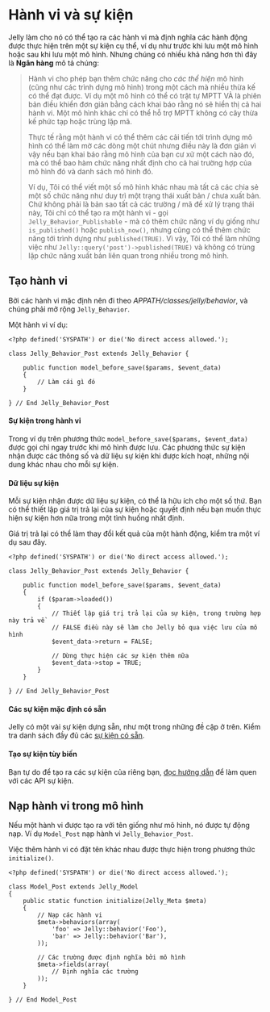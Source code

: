 # Hành vi và sự kiện

Jelly làm cho nó có thể tạo ra các hành vi mà định nghĩa các hành động được thực hiện trên một sự kiện cụ thể, ví dụ như trước khi lưu một mô hình hoặc sau khi lưu một mô hình.
Nhưng chúng có nhiều khả năng hơn thì đây là **Ngân hàng** mô tả chúng:

> Hành vi cho phép bạn thêm chức năng cho _các thể hiện_ mô hình (cũng như các trình dựng mô hình) trong một cách mà nhiều thừa kế có thể đạt được. Ví dụ một mô hình có thể có trật tự MPTT VÀ là phiên bản điều khiển đơn giản bằng cách khai báo rằng nó sẽ hiển thị cả hai hành vi. Một mô hình khác chỉ có thể hỗ trợ MPTT không có cây thừa kế phức tạp hoặc trùng lặp mã.
>
> Thực tế rằng một hành vi có thể thêm các cải tiến tới trình dựng mô hình có thể làm mờ các dòng một chút nhưng điều này là đơn giản vì vậy nếu bạn khai báo rằng mô hình của bạn cư xử một cách nào đó, mà có thể bao hàm chức năng nhất định cho cả hai trường hợp của mô hình đó và danh sách mô hình đó.
>
> Ví dụ, Tôi có thể viết một số mô hình khác nhau mà tất cả các chia sẻ một số chức năng như duy trì một trạng thái  xuất bản / chưa xuất bản. Chứ không phải là bản sao tất cả các trường / mã để xử lý trạng thái này, Tôi chỉ có thể tạo ra một hành vi - gọi `Jelly_Behavior_Publishable` - mà có thêm chức năng ví dụ giống như `is_published()` hoặc `publish_now()`, nhưng cũng có thể thêm chức năng tới trình dựng như `published(TRUE)`. Vì vậy, Tôi có thể làm những việc như `Jelly::query('post')->published(TRUE)` và không có trùng lặp chức năng xuất bản liên quan trong nhiều trong mô hình.

## Tạo hành vi

Bởi các hành vi mặc định nên đi theo *APPATH/classes/jelly/behavior*, và chúng phải mở rộng `Jelly_Behavior`.

Một hành vi ví dụ:

	<?php defined('SYSPATH') or die('No direct access allowed.');

	class Jelly_Behavior_Post extends Jelly_Behavior {

		public function model_before_save($params, $event_data)
		{
			// Làm cái gì đó
		}

	} // End Jelly_Behavior_Post

#### Sự kiện trong hành vi

Trong ví dụ trên phương thức `model_before_save($params, $event_data)` được gọi chỉ ngay trước khi mô hình được lưu.
Các phương thức sự kiện nhận được các thông số và dữ liệu sự kiện khi được kích hoạt, những nội dung khác nhau cho mỗi sự kiện.

#### Dữ liệu sự kiện

Mỗi sự kiện nhận được dữ liệu sự kiện, có thể là hữu ích cho một số thứ.
Bạn có thể thiết lập giá trị trả lại của sự kiện hoặc quyết định nếu bạn muốn thực hiện sự kiện hơn nữa trong một tình huống nhất định.

Giá trị trả lại có thể làm thay đổi kết quả của một hành động, kiểm tra một ví dụ sau đây.

	<?php defined('SYSPATH') or die('No direct access allowed.');

	class Jelly_Behavior_Post extends Jelly_Behavior {

		public function model_before_save($params, $event_data)
		{
			if ($param->loaded())
			{
				// Thiết lập giá trị trả lại của sự kiện, trong trường hợp này trả về
				// FALSE điều này sẽ làm cho Jelly bỏ qua việc lưu của mô hình
				$event_data->return = FALSE;

				// Dừng thực hiện các sự kiện thêm nữa
				$event_data->stop = TRUE;
			}
		}

	} // End Jelly_Behavior_Post

#### Các sự kiện mặc định có sẵn

Jelly có một vài sự kiện dựng sẵn, như một trong những đề cập ở trên.
Kiểm tra danh sách đầy đủ các [sự kiện có sẵn](behaviors/events).

#### Tạo sự kiện tùy biến

Bạn tự do để tạo ra các sự kiện của riêng bạn, [đọc hướng dẫn](behaviors/custom-events) để làm quen với các API sự ​​kiện.


## Nạp hành vi trong mô hình

Nếu một hành vi được tạo ra với tên giống như mô hình, nó được tự động nạp.
Ví dụ `Model_Post` nạp hành vi `Jelly_Behavior_Post`.

Việc thêm hành vi có đặt tên khác nhau được thực hiện trong phương thức `initialize()`.

	<?php defined('SYSPATH') or die('No direct access allowed.');

	class Model_Post extends Jelly_Model
	{
		public static function initialize(Jelly_Meta $meta)
		{
			// Nạp các hành vi
			$meta->behaviors(array(
				'foo' => Jelly::behavior('Foo'),
				'bar' => Jelly::behavior('Bar'),
			));

			// Các trường được định nghĩa bởi mô hình
			$meta->fields(array(
				// Định nghĩa các trường
			));
		}

	} // End Model_Post